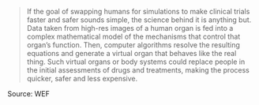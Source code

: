 > If the goal of swapping humans for simulations to make clinical trials faster and safer sounds simple, the science behind it is anything but. Data taken from high-res images of a human organ is fed into a complex mathematical model of the mechanisms that control that organ’s function. Then, computer algorithms resolve the resulting equations and generate a virtual organ that behaves like the real thing. Such virtual organs or body systems could replace people in the initial assessments of drugs and treatments, making the process quicker, safer and less expensive.

Source: WEF